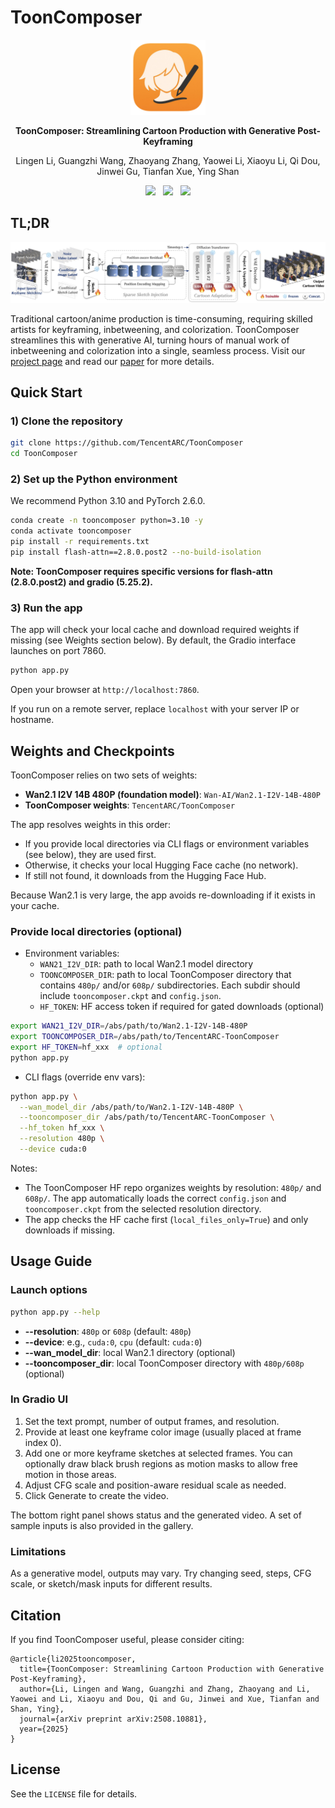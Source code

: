 # ToonComposer

<div align="center">
<img src='./samples/ToonComposer-Icon.png' width='120px'>
</div>

<p align="center"> <b> ToonComposer: Streamlining Cartoon Production with Generative Post-Keyframing </b> </p>

<p align="center"> Lingen Li, Guangzhi Wang, Zhaoyang Zhang, Yaowei Li, Xiaoyu Li, Qi Dou, Jinwei Gu, Tianfan Xue, Ying Shan </p>

<p align="center"> <a href='https://lg-li.github.io/project/tooncomposer'><img src='https://img.shields.io/badge/Project-Page-Green'></a> &nbsp;
 <a href='https://huggingface.co/spaces/TencentARC/ToonComposer'><img src='https://img.shields.io/badge/%F0%9F%A4%97%20Hugging%20Face-Model-blue'></a> &nbsp;
 <a href="https://arxiv.org/abs/2508.10881"><img src="https://img.shields.io/static/v1?label=ArxivPreprint&message=ToonComposer&color=red&logo=arxiv"></a>
</p>

## TL;DR

<div align="center">
<img src='./samples/ToonComposer-Method.jpg' width='800px'>
</div>

Traditional cartoon/anime production is time-consuming, requiring skilled artists for keyframing, inbetweening, and colorization.
ToonComposer streamlines this with generative AI, turning hours of manual work of inbetweening and colorization into a single, seamless process. Visit our [project page](https://lg-li.github.io/project/tooncomposer) and read our [paper](https://arxiv.org/abs/2508.10881) for more details.

## Quick Start

### 1) Clone the repository

```bash
git clone https://github.com/TencentARC/ToonComposer
cd ToonComposer
```

### 2) Set up the Python environment

We recommend Python 3.10 and PyTorch 2.6.0.

```bash
conda create -n tooncomposer python=3.10 -y
conda activate tooncomposer
pip install -r requirements.txt
pip install flash-attn==2.8.0.post2 --no-build-isolation
```

**Note: ToonComposer requires specific versions for flash-attn (2.8.0.post2) and gradio (5.25.2).**

### 3) Run the app

The app will check your local cache and download required weights if missing (see Weights section below). By default, the Gradio interface launches on port 7860.

```bash
python app.py
```

Open your browser at `http://localhost:7860`.

If you run on a remote server, replace `localhost` with your server IP or hostname.

## Weights and Checkpoints

ToonComposer relies on two sets of weights:

- **Wan2.1 I2V 14B 480P (foundation model)**: `Wan-AI/Wan2.1-I2V-14B-480P`
- **ToonComposer weights**: `TencentARC/ToonComposer`

The app resolves weights in this order:

- If you provide local directories via CLI flags or environment variables (see below), they are used first.
- Otherwise, it checks your local Hugging Face cache (no network).
- If still not found, it downloads from the Hugging Face Hub.

Because Wan2.1 is very large, the app avoids re-downloading if it exists in your cache.

### Provide local directories (optional)

- Environment variables:
  - `WAN21_I2V_DIR`: path to local Wan2.1 model directory
  - `TOONCOMPOSER_DIR`: path to local ToonComposer directory that contains `480p/` and/or `608p/` subdirectories. Each subdir should include `tooncomposer.ckpt` and `config.json`.
  - `HF_TOKEN`: HF access token if required for gated downloads (optional)

```bash
export WAN21_I2V_DIR=/abs/path/to/Wan2.1-I2V-14B-480P
export TOONCOMPOSER_DIR=/abs/path/to/TencentARC-ToonComposer
export HF_TOKEN=hf_xxx  # optional
python app.py
```

- CLI flags (override env vars):

```bash
python app.py \
  --wan_model_dir /abs/path/to/Wan2.1-I2V-14B-480P \
  --tooncomposer_dir /abs/path/to/TencentARC-ToonComposer \
  --hf_token hf_xxx \
  --resolution 480p \
  --device cuda:0
```

Notes:

- The ToonComposer HF repo organizes weights by resolution: `480p/` and `608p/`. The app automatically loads the correct `config.json` and `tooncomposer.ckpt` from the selected resolution directory.
- The app checks the HF cache first (`local_files_only=True`) and only downloads if missing.

## Usage Guide

### Launch options

```bash
python app.py --help
```

- **--resolution**: `480p` or `608p` (default: `480p`)
- **--device**: e.g., `cuda:0`, `cpu` (default: `cuda:0`)
- **--wan_model_dir**: local Wan2.1 directory (optional)
- **--tooncomposer_dir**: local ToonComposer directory with `480p/608p` (optional)

### In Gradio UI

1. Set the text prompt, number of output frames, and resolution.
2. Provide at least one keyframe color image (usually placed at frame index 0).
3. Add one or more keyframe sketches at selected frames. You can optionally draw black brush regions as motion masks to allow free motion in those areas.
4. Adjust CFG scale and position-aware residual scale as needed.
5. Click Generate to create the video.

The bottom right panel shows status and the generated video. A set of sample inputs is also provided in the gallery.

### Limitations

As a generative model, outputs may vary. Try changing seed, steps, CFG scale, or sketch/mask inputs for different results.

## Citation

If you find ToonComposer useful, please consider citing:

```
@article{li2025tooncomposer,
  title={ToonComposer: Streamlining Cartoon Production with Generative Post-Keyframing},
  author={Li, Lingen and Wang, Guangzhi and Zhang, Zhaoyang and Li, Yaowei and Li, Xiaoyu and Dou, Qi and Gu, Jinwei and Xue, Tianfan and Shan, Ying},
  journal={arXiv preprint arXiv:2508.10881},
  year={2025}
}
```

## License

See the `LICENSE` file for details.
